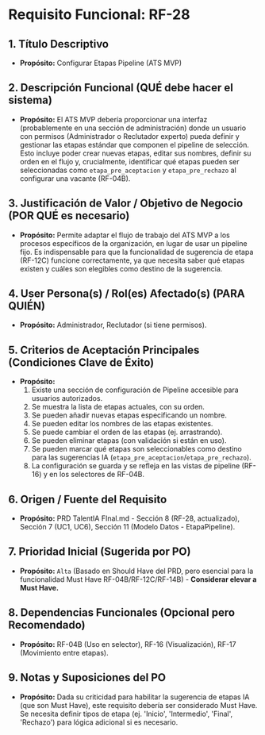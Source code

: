 # Requisito Funcional: RF-28

## 1. Título Descriptivo
* **Propósito:** Configurar Etapas Pipeline (ATS MVP)

## 2. Descripción Funcional (QUÉ debe hacer el sistema)
* **Propósito:** El ATS MVP debería proporcionar una interfaz (probablemente en una sección de administración) donde un usuario con permisos (Administrador o Reclutador experto) pueda definir y gestionar las etapas estándar que componen el pipeline de selección. Esto incluye poder crear nuevas etapas, editar sus nombres, definir su orden en el flujo y, crucialmente, identificar qué etapas pueden ser seleccionadas como `etapa_pre_aceptacion` y `etapa_pre_rechazo` al configurar una vacante (RF-04B).

## 3. Justificación de Valor / Objetivo de Negocio (POR QUÉ es necesario)
* **Propósito:** Permite adaptar el flujo de trabajo del ATS MVP a los procesos específicos de la organización, en lugar de usar un pipeline fijo. Es indispensable para que la funcionalidad de sugerencia de etapa (RF-12C) funcione correctamente, ya que necesita saber qué etapas existen y cuáles son elegibles como destino de la sugerencia.

## 4. User Persona(s) / Rol(es) Afectado(s) (PARA QUIÉN)
* **Propósito:** Administrador, Reclutador (si tiene permisos).

## 5. Criterios de Aceptación Principales (Condiciones Clave de Éxito)
* **Propósito:**
    1.  Existe una sección de configuración de Pipeline accesible para usuarios autorizados.
    2.  Se muestra la lista de etapas actuales, con su orden.
    3.  Se pueden añadir nuevas etapas especificando un nombre.
    4.  Se pueden editar los nombres de las etapas existentes.
    5.  Se puede cambiar el orden de las etapas (ej. arrastrando).
    6.  Se pueden eliminar etapas (con validación si están en uso).
    7.  Se pueden marcar qué etapas son seleccionables como destino para las sugerencias IA (`etapa_pre_aceptacion`/`etapa_pre_rechazo`).
    8.  La configuración se guarda y se refleja en las vistas de pipeline (RF-16) y en los selectores de RF-04B.

## 6. Origen / Fuente del Requisito
* **Propósito:** PRD TalentIA FInal.md - Sección 8 (RF-28, actualizado), Sección 7 (UC1, UC6), Sección 11 (Modelo Datos - EtapaPipeline).

## 7. Prioridad Inicial (Sugerida por PO)
* **Propósito:** `Alta` (Basado en Should Have del PRD, pero esencial para la funcionalidad Must Have RF-04B/RF-12C/RF-14B) - **Considerar elevar a Must Have.**

## 8. Dependencias Funcionales (Opcional pero Recomendado)
* **Propósito:** RF-04B (Uso en selector), RF-16 (Visualización), RF-17 (Movimiento entre etapas).

## 9. Notas y Suposiciones del PO
* **Propósito:** Dada su criticidad para habilitar la sugerencia de etapas IA (que son Must Have), este requisito debería ser considerado Must Have. Se necesita definir tipos de etapa (ej. 'Inicio', 'Intermedio', 'Final', 'Rechazo') para lógica adicional si es necesario.